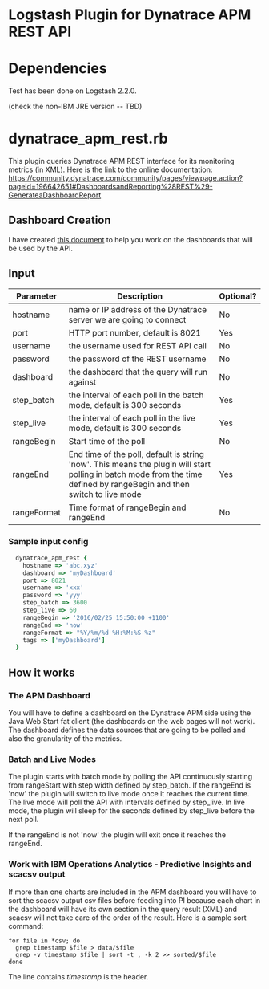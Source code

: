 # Logstash Plugin for Dynatrace APM REST API

# Dependencies

Test has been done on Logstash 2.2.0.  

(check the non-IBM JRE version -- TBD)

# dynatrace_apm_rest.rb

This plugin queries Dynatrace APM REST interface for its monitoring metrics (in XML).  Here is the link to the online documentation:
https://community.dynatrace.com/community/pages/viewpage.action?pageId=196642651#DashboardsandReporting%28REST%29-GenerateaDashboardReport

## Dashboard Creation
I have created [this document](https://github.com/IBM-ITOAdev/logstash-input-dynatrace_apm/blob/master/Dynatrace.Dashboard.Creation.pdf) to help you work on the dashboards that will be used by the API.
## Input

| Parameter   | Description                                                                                                                                                             | Optional? |
|-------------|-------------------------------------------------------------------------------------------------------------------------------------------------------------------------|-----------|
| hostname    | name or IP address of the Dynatrace server we are going to connect                                                                                                      | No        |
| port        | HTTP port number, default is 8021                                                                                                                                       | Yes       |
| username    | the username used for REST API call                                                                                                                                     | No        |
| password    | the password of the REST username                                                                                                                                       | No        |
| dashboard   | the dashboard that the query will run against                                                                                                                           | No        |
| step_batch  | the interval of each poll in the batch mode, default is 300 seconds                                                                                                     | Yes       |
| step_live   | the interval of each poll in the live mode, default is 300 seconds                                                                                                      | Yes       |
| rangeBegin  | Start time of the poll                                                                                                                                                  | No        |
| rangeEnd    | End time of the poll, default is string 'now'.  This means the plugin will start polling in batch mode from the time defined by rangeBegin and then switch to live mode | Yes       |
| rangeFormat | Time format of rangeBegin and rangeEnd                                                                                                                                  | No        |

### Sample input config

``` ruby
  dynatrace_apm_rest {
    hostname => 'abc.xyz'
    dashboard => 'myDashboard'
    port => 8021
    username => 'xxx'
    password => 'yyy'
    step_batch => 3600
    step_live => 60
    rangeBegin => '2016/02/25 15:50:00 +1100'
    rangeEnd => 'now'
    rangeFormat => "%Y/%m/%d %H:%M:%S %z"
    tags => ['myDashboard']
  }
```
## How it works

### The APM Dashboard
You will have to define a dashboard on the Dynatrace APM side using the Java Web Start fat client (the dashboards on the web pages will not work).  The dashboard defines the data sources that are going to be polled and also the granularity of the metrics.

### Batch and Live Modes
The plugin starts with batch mode by polling the API continuously starting from rangeStart with step width defined by step_batch.  If the rangeEnd is 'now' the plugin will switch to live mode once it reaches the current time.  The live mode will poll the API with intervals defined by step_live.  In live mode, the plugin will sleep for the seconds defined by step_live before the next poll.

If the rangeEnd is not 'now' the plugin will exit once it reaches the rangeEnd.

### Work with IBM Operations Analytics - Predictive Insights and scacsv output
If more than one charts are included in the APM dashboard you will have to sort the scacsv output csv files before feeding into PI because each chart in the dashboard will have its own section in the query result (XML) and scacsv will not take care of the order of the result.
Here is a sample sort command:
``` shell
for file in *csv; do 
  grep timestamp $file > data/$file
  grep -v timestamp $file | sort -t , -k 2 >> sorted/$file
done
```
The line contains *timestamp* is the header.
